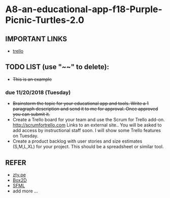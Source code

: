 # A8-an-educational-app-f18-Purple-Picnic-Turtles-2.0


## IMPORTANT LINKS

- [trello](https://trello.com/purplepicnicturtles20)


## TODO LIST (use "\~~" to delete):
- ~~This is an example~~

### due 11/20/2018 (Tuesday)

- ~~Brainstorm the topic for your educational app and tools. Write a 1 paragraph description and send it to me for approval. Once approved you can submit it.~~
- Create a Trello board for your team and use the Scrum for Trello add-on. http://scrumfortrello.com Links to an external site.. You will be asked to add access by instructional staff soon. I will show some Trello features on Tuesday.
- Create a product backlog with user stories and size estimates (S,M,L,XL) for your project. This should be a spreadsheet or similar tool.


## REFER

- [zty.pe](https://zty.pe/)
- [Box2D](https://github.com/erincatto/Box2D)
- [SFML](https://www.sfml-dev.org/index.php)
- add more ...
